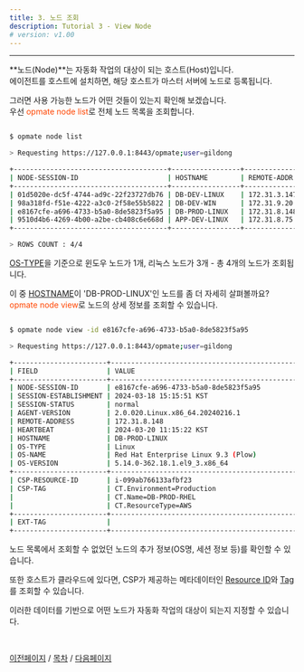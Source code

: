 ```yaml
---
title: 3. 노드 조회
description: Tutorial 3 - View Node
# version: v1.00
---
```



- - -


**노드(Node)**는 자동화 작업의 대상이 되는 호스트(Host)입니다.\
에이전트를 호스트에 설치하면, 해당 호스트가 마스터 서버에 노드로 등록됩니다.

그러면 사용 가능한 노드가 어떤 것들이 있는지 확인해 보겠습니다.\
<span>우선 <inline style="color:#ff4500">opmate node list</inline>로 전체 노드 목록을 조회합니다.</span>

```bash

$ opmate node list

> Requesting https://127.0.0.1:8443/opmate;user=gildong

+--------------------------------------+-----------------+---------------+------------+-----------+-------------------------+
| NODE-SESSION-ID                      | HOSTNAME        | REMOTE-ADDR   | OS-TYPE    | AGENT-VER | HEARTBEAT               |
+--------------------------------------+-----------------+---------------+------------+-----------+-------------------------+
| 01d5020e-dc5f-4744-ad9c-22f23727db76 | DB-DEV-LINUX    | 172.31.3.147  | Linux      | 2.0.020   | 2024-03-20 11:05:59 KST |
| 98a318fd-f51e-4222-a3c0-2f58e55b5822 | DB-DEV-WIN      | 172.31.9.20   | Windows_NT | 2.0.020   | 2024-03-20 11:05:39 KST |
| e8167cfe-a696-4733-b5a0-8de5823f5a95 | DB-PROD-LINUX   | 172.31.8.148  | Linux      | 2.0.020   | 2024-03-20 11:05:22 KST |
| 9510d4b6-4269-4b00-a2be-cb408c6e668d | APP-DEV-LINUX   | 172.31.8.75   | Linux      | 2.0.020   | 2024-03-20 11:05:51 KST |
+--------------------------------------+-----------------+---------------+------------+-----------+-------------------------+

> ROWS COUNT : 4/4

```

<span><u>OS-TYPE</u>을 기준으로 윈도우 노드가 1개, 리눅스 노드가 3개 - 총 4개의 노드가 조회됩니다.<br></span>

<span>이 중 <u>HOSTNAME</u>이 'DB-PROD-LINUX'인 노드를 좀 더 자세히 살펴볼까요?</span>\
<span><inline style="color:#ff4500">opmate node view</inline>로 노드의 상세 정보를 조회할 수 있습니다.</span>

```bash

$ opmate node view -id e8167cfe-a696-4733-b5a0-8de5823f5a95

> Requesting https://127.0.0.1:8443/opmate;user=gildong

+-----------------------+---------------------------------------------------------+
| FIELD                 | VALUE                                                   |
+-----------------------+---------------------------------------------------------+
| NODE-SESSION-ID       | e8167cfe-a696-4733-b5a0-8de5823f5a95                    |
| SESSION-ESTABLISHMENT | 2024-03-18 15:15:51 KST                                 |
| SESSION-STATUS        | normal                                                  |
| AGENT-VERSION         | 2.0.020.Linux.x86_64.20240216.1                         |
| REMOTE-ADDRESS        | 172.31.8.148                                            |
| HEARTBEAT             | 2024-03-20 11:15:22 KST                                 |
| HOSTNAME              | DB-PROD-LINUX                                           |
| OS-TYPE               | Linux                                                   |
| OS-NAME               | Red Hat Enterprise Linux 9.3 (Plow)                     |
| OS-VERSION            | 5.14.0-362.18.1.el9_3.x86_64                            |
+-----------------------+---------------------------------------------------------+
| CSP-RESOURCE-ID       | i-099ab766133afbf23                                     |
| CSP-TAG               | CT.Environment=Production                               |
|                       | CT.Name=DB-PROD-RHEL                                    |
|                       | CT.ResourceType=AWS                                     |
+-----------------------+---------------------------------------------------------
| EXT-TAG               |                                                         |
+-----------------------+---------------------------------------------------------+


```

<span>노드 목록에서 조회할 수 없었던 노드의 추가 정보(OS명, 세션 정보 등)를 확인할 수 있습니다.</span>

<span>또한 호스트가 클라우드에 있다면, CSP가 제공하는 메타데이터인 <u>Resource ID</u>와 <u>Tag</u>를 조회할 수 있습니다.</span>

<span>이러한 데이터를 기반으로 어떤 노드가 자동화 작업의 대상이 되는지 지정할 수 있습니다.</span>

<br>

[이전페이지](Tutorial2.md) / [목차](Tutorial.md) / [다음페이지](Tutorial4.md)
